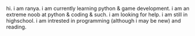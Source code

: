 hi.
i am ranya.
i am currently learning python & game development.
i am an extreme noob at python & coding & such.
i am looking for help.
i am still in highschool.
i am intrested in programming (although i may be new) and reading.
